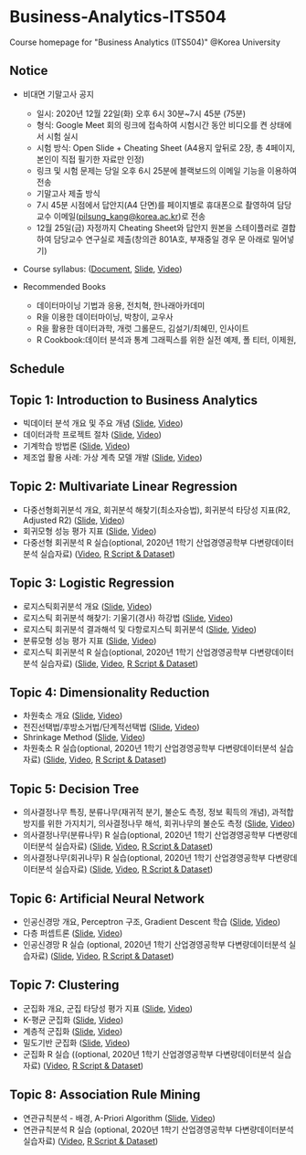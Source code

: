 # Business-Analytics-ITS504
Course homepage for "Business Analytics (ITS504)" @Korea University

## Notice
* 비대면 기말고사 공지
  * 일시: 2020년 12월 22일(화) 오후 6시 30분~7시 45분 (75분)
  * 형식: Google Meet 회의 링크에 접속하여 시험시간 동안 비디오를 켠 상태에서 시험 실시
  * 시험 방식: Open Slide + Cheating Sheet (A4용지 앞뒤로 2장, 총 4페이지, 본인이 직접 필기한 자료만 인정) 
  * 링크 및 시험 문제는 당일 오후 6시 25분에 블랙보드의 이메일 기능을 이용하여 전송
  * 기말고사 제출 방식
  * 7시 45분 시점에서 답안지(A4 단면)를 페이지별로 휴대폰으로 촬영하여 담당교수 이메일(pilsung_kang@korea.ac.kr)로 전송
  * 12월 25일(금) 자정까지 Cheating Sheet와 답안지 원본을 스테이플러로 결합하여 담당교수 연구실로 제출(창의관 801A호, 부재중일 경우 문 아래로 밀어넣기)

* Course syllabus: ([Document](), [Slide](), [Video]())

* Recommended Books
  * 데이터마이닝 기법과 응용, 전치혁, 한나래아카데미
  * R을 이용한 데이터마이닝, 박창이, 교우사
  * R을 활용한 데이터과학, 개럿 그롤문드, 김설기/최혜민, 인사이트
  * R Cookbook:데이터 분석과 통계 그래픽스를 위한 실전 예제, 폴 티터, 이제원, 

## Schedule
## Topic 1: Introduction to Business Analytics
* 빅데이터 분석 개요 및 주요 개념 ([Slide](https://github.com/pilsung-kang/Business-Analytics-ITS504-/blob/master/01%20Introduction%20to%20Data%20Analytics/01-1_Introduction_Data%20Science%20Overview.pdf), [Video](https://www.youtube.com/watch?v=_ZQraxlhfNE&list=PLetSlH8YjIfXMOuS4piqzJRvSZorDnNUm&index=2))
* 데이터과학 프로젝트 절차 ([Slide](https://github.com/pilsung-kang/Business-Analytics-ITS504-/blob/master/01%20Introduction%20to%20Data%20Analytics/01-2_Introduction_Data%20Science%20Process.pdf), [Video](https://www.youtube.com/watch?v=lq5JnbeKBxk&list=PLetSlH8YjIfXMOuS4piqzJRvSZorDnNUm&index=3))
* 기계학습 방법론 ([Slide](https://github.com/pilsung-kang/Business-Analytics-ITS504-/blob/master/01%20Introduction%20to%20Data%20Analytics/01-3_Introduction_Machine%20Learning.pdf), [Video](https://www.youtube.com/watch?v=dH9nkE289rY&list=PLetSlH8YjIfXMOuS4piqzJRvSZorDnNUm&index=4))
* 제조업 활용 사례: 가상 계측 모델 개발 ([Slide](https://github.com/pilsung-kang/Business-Analytics-ITS504-/blob/master/01%20Introduction%20to%20Data%20Analytics/01-4_Introduction_Case%20Study.pdf), [Video](https://www.youtube.com/watch?v=ufSc85ZkBvM&list=PLetSlH8YjIfXMOuS4piqzJRvSZorDnNUm&index=5))

## Topic 2: Multivariate Linear Regression
* 다중선형회귀분석 개요, 회귀분석 해찾기(최소자승법), 회귀분석 타당성 지표(R2, Adjusted R2) ([Slide](https://github.com/pilsung-kang/Business-Analytics-ITS504-/blob/master/02%20Multiple%20Linear%20Regression/02_1_Multiple%20Linear%20Regression.pdf), [Video](https://www.youtube.com/watch?v=UIdvUPLQIIY&list=PLetSlH8YjIfXMOuS4piqzJRvSZorDnNUm&index=5))
* 회귀모형 성능 평가 지표 ([Slide](https://github.com/pilsung-kang/Business-Analytics-ITS504-/blob/master/02%20Multiple%20Linear%20Regression/02_2_Evaluating%20Regression%20Models.pdf), [Video](https://www.youtube.com/watch?v=BZVLIP6OHGg&list=PLetSlH8YjIfXMOuS4piqzJRvSZorDnNUm&index=7))
* 다중선형 회귀분석 R 실습(optional, 2020년 1학기 산업경영공학부 다변량데이터분석 실습자료) ([Video](https://www.youtube.com/watch?v=iB9LKe5pgc0&list=PLetSlH8YjIfWKLpMp-r6enJvnk6L93wz2&index=8), [R Script & Dataset](https://github.com/pilsung-kang/multivariate-data-analysis/blob/master/02%20Multiple%20Linear%20Regression/R_Exercise_MLR.zip))

## Topic 3: Logistic Regression
* 로지스틱회귀분석 개요 ([Slide](https://github.com/pilsung-kang/Business-Analytics-ITS504-/blob/master/03%20Logistic%20Regression/03-1_Logistic%20Regression_Formulation.pdf), [Video](https://www.youtube.com/watch?v=BgB2NB7fLiM&list=PLetSlH8YjIfXMOuS4piqzJRvSZorDnNUm&index=8))
* 로지스틱 회귀분석 해찾기: 기울기(경사) 하강법 ([Slide](https://github.com/pilsung-kang/Business-Analytics-ITS504-/blob/master/03%20Logistic%20Regression/03-2_Logistic%20Regression_Learning.pdf), [Video](https://www.youtube.com/watch?v=kgIaWJvQdUQ&list=PLetSlH8YjIfXMOuS4piqzJRvSZorDnNUm&index=9))
* 로지스틱 회귀분석 결과해석 및 다항로지스틱 회귀분석 ([Slide](https://github.com/pilsung-kang/Business-Analytics-ITS504-/blob/master/03%20Logistic%20Regression/03-3_Logistic%20Regression_Interpretation.pdf), [Video](https://www.youtube.com/watch?v=0rQC7_lShzs&list=PLetSlH8YjIfXMOuS4piqzJRvSZorDnNUm&index=10))
* 분류모형 성능 평가 지표 ([Slide](https://github.com/pilsung-kang/Business-Analytics-ITS504-/blob/master/03%20Logistic%20Regression/03-4_Classification%20Performance%20Evaluation.pdf), [Video](https://www.youtube.com/watch?v=LVelNNOB4c0&list=PLetSlH8YjIfXMOuS4piqzJRvSZorDnNUm&index=11))
* 로지스틱 회귀분석 R 실습(optional, 2020년 1학기 산업경영공학부 다변량데이터분석 실습자료) ([Slide](https://github.com/pilsung-kang/Business-Analytics-ITS504-/blob/master/03%20Logistic%20Regression/03-5_Logistic%20Regression_R%20Exercise.pdf), [Video](https://www.youtube.com/watch?v=FwReI2IJBJ4&list=PLetSlH8YjIfWKLpMp-r6enJvnk6L93wz2&index=13), [R Script & Dataset](https://github.com/pilsung-kang/multivariate-data-analysis/blob/master/03%20Logistic%20Regression/R%20Exercise_LogReg.zip))

## Topic 4: Dimensionality Reduction
* 차원축소 개요 ([Slide](https://github.com/pilsung-kang/Business-Analytics-ITS504-/blob/master/04%20Dimensionality%20Reduction/04-1_Dimensionality%20Reduction_part1.pdf), [Video](https://www.youtube.com/watch?v=YCPQgjwHQqU&list=PLetSlH8YjIfXMOuS4piqzJRvSZorDnNUm&index=12))
* 전진선택법/후방소거법/단계적선택법 ([Slide](https://github.com/pilsung-kang/Business-Analytics-ITS504-/blob/master/04%20Dimensionality%20Reduction/04-2_Dimensionality%20Reduction_part2.pdf), [Video](https://www.youtube.com/watch?v=1hFj8i2IZXE&list=PLetSlH8YjIfXMOuS4piqzJRvSZorDnNUm&index=13))
* Shrinkage Method ([Slide](https://github.com/pilsung-kang/Business-Analytics-ITS504-/blob/master/04%20Dimensionality%20Reduction/04-3_Dimensionality%20Reduction_part3.pdf), [Video](https://www.youtube.com/watch?v=11vqgwTWnak&list=PLetSlH8YjIfXMOuS4piqzJRvSZorDnNUm&index=14))
* 차원축소 R 실습(optional, 2020년 1학기 산업경영공학부 다변량데이터분석 실습자료) ([Slide](), [Video](https://www.youtube.com/watch?v=RAfHtOjpSUg&list=PLetSlH8YjIfWKLpMp-r6enJvnk6L93wz2&index=17), [R Script & Dataset](https://github.com/pilsung-kang/multivariate-data-analysis/blob/master/04%20Dimensionality%20Reduction/04%20Dimensionality%20Reduction_R%20Script%20and%20Dataset.zip))

## Topic 5: Decision Tree
* 의사결정나무 특징, 분류나무(재귀적 분기, 불순도 측정, 정보 획득의 개념), 과적합 방지를 위한 가지치기, 의사결정나무 해석, 회귀나무의 불순도 측정 ([Slide](https://github.com/pilsung-kang/Business-Analytics-ITS504-/blob/master/05%20Decision%20Tree/05_Decision%20Tree.pdf), [Video](https://www.youtube.com/watch?v=UFbJprjfS1E&list=PLetSlH8YjIfXMOuS4piqzJRvSZorDnNUm&index=15))
* 의사결정나무(분류나무) R 실습(optional, 2020년 1학기 산업경영공학부 다변량데이터분석 실습자료) ([Slide](https://github.com/pilsung-kang/Business-Analytics-ITS504-/blob/master/05%20Decision%20Tree/05_Decision%20Tree_R_Exercise_Classification_Tree.pdf), [Video](https://www.youtube.com/watch?v=1I0h_hbikzU&list=PLetSlH8YjIfWKLpMp-r6enJvnk6L93wz2&index=19), [R Script & Dataset](https://github.com/pilsung-kang/multivariate-data-analysis/blob/master/05%20Decision%20Tree/R%20Exercise_Classification%20Tree.zip))
* 의사결정나무(회귀나무) R 실습(optional, 2020년 1학기 산업경영공학부 다변량데이터분석 실습자료) ([Slide](https://github.com/pilsung-kang/Business-Analytics-ITS504-/blob/master/05%20Decision%20Tree/05_Decision%20Tree_R_Exercise_Regression_Tree.pdf), [Video](https://www.youtube.com/watch?v=Im7zHBp_kZg&list=PLetSlH8YjIfWKLpMp-r6enJvnk6L93wz2&index=20), [R Script & Dataset](https://github.com/pilsung-kang/multivariate-data-analysis/blob/master/05%20Decision%20Tree/R%20Exercise_Regression%20Tree.zip))

## Topic 6: Artificial Neural Network
* 인공신경망 개요, Perceptron 구조, Gradient Descent 학습 ([Slide](https://github.com/pilsung-kang/Business-Analytics-ITS504-/blob/master/06%20Artificial%20Neural%20Network/06-1_Artificial%20Neural%20Networks_Perceptron.pdf), [Video](https://www.youtube.com/watch?v=3Q-aIpLw97k&list=PLetSlH8YjIfXMOuS4piqzJRvSZorDnNUm&index=16))
* 다층 퍼셉트론 ([Slide](https://github.com/pilsung-kang/Business-Analytics-ITS504-/blob/master/06%20Artificial%20Neural%20Network/06-2_Artificial%20Neural%20Networks_MLP.pdf), [Video](https://www.youtube.com/watch?v=Wsvem-tuCyM&list=PLetSlH8YjIfXMOuS4piqzJRvSZorDnNUm&index=17))
* 인공신경망 R 실습 (optional, 2020년 1학기 산업경영공학부 다변량데이터분석 실습자료) ([Slide](https://github.com/pilsung-kang/multivariate-data-analysis/blob/master/06%20Artificial%20Neural%20Network/R%20Exercise_ANN.pdf), [Video](https://www.youtube.com/watch?v=o8O1ckE5I84&list=PLetSlH8YjIfWKLpMp-r6enJvnk6L93wz2&index=23), [R Script & Dataset](https://github.com/pilsung-kang/multivariate-data-analysis/blob/master/06%20Artificial%20Neural%20Network/R_Exercise_ANN.zip))

## Topic 7: Clustering
* 군집화 개요, 군집 타당성 평가 지표 ([Slide](https://github.com/pilsung-kang/Business-Analytics-ITS504-/blob/master/07%20Clustering/07-1_Clustering_Overview.pdf), [Video](https://www.youtube.com/watch?v=X6kCkqQPRvE&list=PLetSlH8YjIfXMOuS4piqzJRvSZorDnNUm&index=19&t=0s))
* K-평균 군집화 ([Slide](https://github.com/pilsung-kang/Business-Analytics-ITS504-/blob/master/07%20Clustering/07-2_K-Means%20Clustering.pdf), [Video](https://www.youtube.com/watch?v=dxOldlIBx0Q&list=PLetSlH8YjIfXMOuS4piqzJRvSZorDnNUm&index=19))
* 계층적 군집화 ([Slide](https://github.com/pilsung-kang/Business-Analytics-ITS504-/blob/master/07%20Clustering/07-3_Hierarchical%20Clustering.pdf), [Video](https://www.youtube.com/watch?v=KmbCZV3wxbY&list=PLetSlH8YjIfXMOuS4piqzJRvSZorDnNUm&index=20))
* 밀도기반 군집화 ([Slide](https://github.com/pilsung-kang/Business-Analytics-ITS504-/blob/master/07%20Clustering/07-4_DBSCAN.pdf), [Video](https://www.youtube.com/watch?v=PuVH38UpgNU&list=PLetSlH8YjIfXMOuS4piqzJRvSZorDnNUm&index=21))
* 군집화 R 실습 ((optional, 2020년 1학기 산업경영공학부 다변량데이터분석 실습자료) ([Video](https://www.youtube.com/watch?v=mZZr39ywicY&list=PLetSlH8YjIfWKLpMp-r6enJvnk6L93wz2&index=37), [R Script & Dataset](https://github.com/pilsung-kang/multivariate-data-analysis/blob/master/09%20Clustering/R%20Exercise_Clustering.zip))

## Topic 8: Association Rule Mining
* 연관규칙분석 - 배경, A-Priori Algorithm ([Slide](https://github.com/pilsung-kang/Business-Analytics-ITS504-/blob/master/08%20Association%20Rule%20Mining/08_Association%20Rule%20Mining.pdf), [Video](https://youtu.be/AUfYCH9KsoE))
* 연관규칙분석 R 실습 (optional, 2020년 1학기 산업경영공학부 다변량데이터분석 실습자료) ([Video](https://www.youtube.com/watch?v=ul_W7AnYqKk), [R Script & Dataset](https://github.com/pilsung-kang/multivariate-data-analysis/blob/master/08%20Association%20Rule%20Mining/R%20Exercise_ARM.zip))
